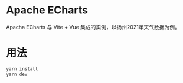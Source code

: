 # Apache ECharts

Apacha ECharts 与 Vite + Vue 集成的实例，以扬州2021年天气数据为例。

# 用法

```bash
yarn install
yarn dev
```
